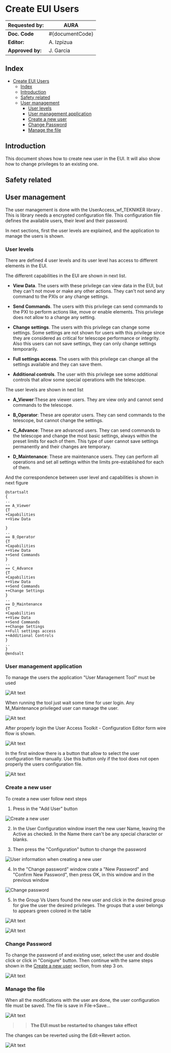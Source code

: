 # Create EUI Users

| **Requested by:** | **AURA** |
|-------------------|----------|
| **Doc. Code**     | #{documentCode}       |
| **Editor:**       | A. Izpizua         |
| **Approved by:**  | J. Garcia         |

## Index

- [Create EUI Users](#create-eui-users)
  - [Index](#index)
  - [Introduction](#introduction)
  - [Safety related](#safety-related)
  - [User management](#user-management)
    - [User levels](#user-levels)
    - [User management application](#user-management-application)
    - [Create a new user](#create-a-new-user)
    - [Change Password](#change-password)
    - [Manage the file](#manage-the-file)

## Introduction

This document shows how to create new user in the EUI. It will also show how to change privileges to an existing one.

## Safety related



## User management

The user management is done with the UserAccess_wf_TEKNIKER library . This is library needs a encrypted configuration file. This configuration file defines the available users, their level and their password.

In next sections, first the user levels are explained, and the application to manage the users is shown.

### User levels

There are defined 4 user levels and its user level has access to different elements in the EUI.

The different capabilities in the EUI are shown in next list.

- **View Data**. The users with these privilege can view data in the EUI, but they can't not move or make any other actions. They can't not send any command to the PXIs or any change settings.

- **Send Commands**. The users with this privilege can send commands to the PXI to perform actions like, move or enable elements. This privilege does not allow to a change any setting.

- **Change settings**. The users with this privilege can change some settings. Some settings are not shown for users with this privilege since they are considered as critical for telescope performance or integrity. Also this users can not save settings, they can only change settings temporarily.

- **Full settings access**. The users with this privilege can change all the settings available and they can save them.

- **Additional controls**. The user with this privilege see some additional controls that allow some special operations with the telescope.

The user levels are shown in next list

- **A_Viewer**:These are viewer users. They are view only and cannot send commands to the telescope.

- **B_Operator**: These are operator users. They can send commands to the telescope, but cannot change the settings.

- **C_Advance**: These are advanced users. They can send commands to the telescope and change the most basic settings,
always within the preset limits for each of them. This type of user cannot save settings permanently and their changes are temporary.

- **D_Maintenance**: These are maintenance users. They can perform all operations and set all settings within the limits pre-established for each of them.

And the correspondence between user level and capabilities is shown in next figure

```plantuml
@startsalt
{
..
== A_Viewer
{T
+Capabilities
++View Data         
  
}
..
== B_Operator
{T
+Capabilities
++View Data 
++Send Commands
}
..
== C_Advance
{T
+Capabilities
++View Data 
++Send Commands
++Change Settings
}
..
== D_Maintenance
{T
+Capabilities
++View Data 
++Send Commands
++Change Settings
++Full settings access
++Additional Controls
}
..
}
@endsalt
```

### User management application

To manage the users the application "User Management Tool" must be used

![Alt text](Resources/UserManagementTool.png)

When running the tool just wait some time for user login. Any M_Maintenance privileged user can manage the user.

![Alt text](Resources/UserLogIn.png)

After properly login the User Access Toolkit - Configuration Editor form wire flow is shown.

![Alt text](Resources/UserAccessToolkitWindow.png)

In the first window there is a button that allow to select the user configuration file manually. Use this button only if the tool does not open properly the users configuration file.

![Alt text](Resources/SelectUserConfigurationFile.png)

### Create a new user

To create a new user follow next steps

1. Press in the "Add User" button

![Create a new user](Resources/CreateANewUser.png)

2. In the User Configuration window insert the new user Name, leaving the Active as checked. In the Name there can't be any special character or blanks.
  
3. Then press the "Configuration" button to change the password

![User information when creating a new user](Resources/NewUser_UserInformationWindow.png)

4. In the "Change password" window crate a "New Password" and "Confirm New Password", then press OK, in this window and in the previous window

![Change password](Resources/PasswordChange.png)

5. In the Group Vs Users found the new user and click in the desired group for give the user the desired privileges. The groups that a user belongs to appears green colored in the table

![Alt text](Resources/SelectGroup.png)

![Alt text](Resources/SelectedGroups.png)

### Change Password

To change the password of and existing user, select the user and double click or click in "Conigure" button. Then continue with the same steps shown in the [Create a new user](#create-a-new-user) section, from step 3 on.

![Alt text](Resources/ChangePassword.png)

### Manage the file

When all the modifications with the user are done, the user configuration file must be saved. The file is save in File->Save...

![Alt text](Resources/SaveFile.png)

>>**The EUI must be restarted to changes take effect**

The changes can be reverted using the Edit->Revert action.

![Alt text](Resources/RevertChanges.png)
